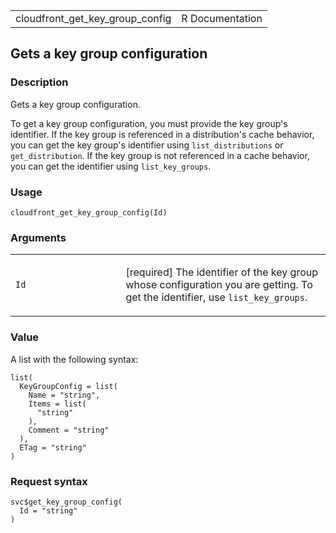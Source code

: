 <table style="width: 100%;">
<tbody>
<tr class="odd">
<td>cloudfront_get_key_group_config</td>
<td style="text-align: right;">R Documentation</td>
</tr>
</tbody>
</table>

## Gets a key group configuration

### Description

Gets a key group configuration.

To get a key group configuration, you must provide the key group's
identifier. If the key group is referenced in a distribution's cache
behavior, you can get the key group's identifier using
`list_distributions` or `get_distribution`. If the key group is not
referenced in a cache behavior, you can get the identifier using
`list_key_groups`.

### Usage

    cloudfront_get_key_group_config(Id)

### Arguments

<table>
<colgroup>
<col style="width: 35%" />
<col style="width: 65%" />
</colgroup>
<tbody>
<tr class="odd">
<td><code id="cloudfront_get_key_group_config_:_Id">Id</code></td>
<td><p>[required] The identifier of the key group whose configuration
you are getting. To get the identifier, use
<code>list_key_groups</code>.</p></td>
</tr>
</tbody>
</table>

### Value

A list with the following syntax:

    list(
      KeyGroupConfig = list(
        Name = "string",
        Items = list(
          "string"
        ),
        Comment = "string"
      ),
      ETag = "string"
    )

### Request syntax

    svc$get_key_group_config(
      Id = "string"
    )
